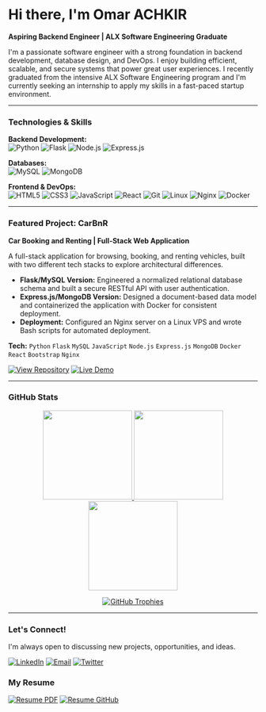 # Hi there, I'm Omar ACHKIR

**Aspiring Backend Engineer | ALX Software Engineering Graduate**

I'm a passionate software engineer with a strong foundation in backend development, database design, and DevOps. I enjoy building efficient, scalable, and secure systems that power great user experiences. I recently graduated from the intensive ALX Software Engineering program and I'm currently seeking an internship to apply my skills in a fast-paced startup environment.

---

### Technologies & Skills

**Backend Development:**  
![Python](https://img.shields.io/badge/Python-3776AB?style=for-the-badge&logo=python&logoColor=white)
![Flask](https://img.shields.io/badge/Flask-000000?style=for-the-badge&logo=flask&logoColor=white)
![Node.js](https://img.shields.io/badge/Node.js-339933?style=for-the-badge&logo=nodedotjs&logoColor=white)
![Express.js](https://img.shields.io/badge/Express.js-000000?style=for-the-badge&logo=express&logoColor=white)

**Databases:**  
![MySQL](https://img.shields.io/badge/MySQL-4479A1?style=for-the-badge&logo=mysql&logoColor=white)
![MongoDB](https://img.shields.io/badge/MongoDB-47A248?style=for-the-badge&logo=mongodb&logoColor=white)

**Frontend & DevOps:**  
![HTML5](https://img.shields.io/badge/HTML5-E34F26?style=for-the-badge&logo=html5&logoColor=white)
![CSS3](https://img.shields.io/badge/CSS3-1572B6?style=for-the-badge&logo=css3&logoColor=white)
![JavaScript](https://img.shields.io/badge/JavaScript-F7DF1E?style=for-the-badge&logo=javascript&logoColor=black)
![React](https://img.shields.io/badge/React-20232A?style=for-the-badge&logo=react&logoColor=61DAFB)
![Git](https://img.shields.io/badge/Git-F05032?style=for-the-badge&logo=git&logoColor=white)
![Linux](https://img.shields.io/badge/Linux-FCC624?style=for-the-badge&logo=linux&logoColor=black)
![Nginx](https://img.shields.io/badge/Nginx-009639?style=for-the-badge&logo=nginx&logoColor=white)
![Docker](https://img.shields.io/badge/Docker-2496ED?style=for-the-badge&logo=docker&logoColor=white)

---

### Featured Project: CarBnR

**Car Booking and Renting | Full-Stack Web Application**

A full-stack application for browsing, booking, and renting vehicles, built with two different tech stacks to explore architectural differences.

*   **Flask/MySQL Version:** Engineered a normalized relational database schema and built a secure RESTful API with user authentication.
*   **Express.js/MongoDB Version:** Designed a document-based data model and containerized the application with Docker for consistent deployment.
*   **Deployment:** Configured an Nginx server on a Linux VPS and wrote Bash scripts for automated deployment.

**Tech:** `Python` `Flask` `MySQL` `JavaScript` `Node.js` `Express.js` `MongoDB` `Docker` `React` `Bootstrap` `Nginx`

[![View Repository](https://img.shields.io/badge/GitHub-View_Repository-181717?style=for-the-badge&logo=github)](https://github.com/OMARAMO77/CarBnR_v5)
[![Live Demo](https://img.shields.io/badge/Vercel-Live_Demo-000000?style=for-the-badge&logo=vercel&logoColor=white)](https://omar.carbnr.me)

---

### GitHub Stats

<p align="center">
  
  <a href="https://github.com/OMARAMO77">
    <img height="180em" src="https://github-readme-stats.vercel.app/api?username=OMARAMO77&show_icons=true&theme=radical&hide_border=true&count_private=true&include_all_commits=true" />
    <img height="180em" src="https://github-readme-stats.vercel.app/api/top-langs/?username=OMARAMO77&theme=radical&hide_border=true&layout=compact&langs_count=8&exclude_repo=github-readme-stats" />
  </a>
  
  <a href="https://github.com/OMARAMO77">
    <img height="180em" src="https://github-readme-streak-stats.herokuapp.com/?user=OMARAMO77&theme=radical&hide_border=true&fire=DD2727&ring=DD2727&currStreakLabel=DD2727" />
  </a>

</p>

<p align="center">
  <a href="https://github.com/OMARAMO77">
    <img src="https://github-profile-trophy.vercel.app/?username=OMARAMO77&theme=radical&no-frame=true&column=7&margin-w=10&margin-h=10&no-bg=true" alt="GitHub Trophies" />
  </a>
</p>

---

### Let's Connect!

I'm always open to discussing new projects, opportunities, and ideas.

[![LinkedIn](https://img.shields.io/badge/LinkedIn-Connect-%230077B5?logo=linkedin&style=for-the-badge)](https://www.linkedin.com/in/omar-achkir-60b506384)
[![Email](https://img.shields.io/badge/Email-Contact-%23D14836?logo=gmail&style=for-the-badge)](mailto:omar0642624692@gmail.com)
[![Twitter](https://img.shields.io/badge/Twitter-Follow-%231DA1F2?logo=twitter&style=for-the-badge)](https://x.com/OmarKnight123)

### My Resume

[![Resume PDF](https://img.shields.io/badge/PDF_Resume-View-%23000000?logo=adobe-acrobat-reader&style=for-the-badge)](https://github.com/OMARAMO77/resume/omarachkir_resume.pdf)
[![Resume GitHub](https://img.shields.io/badge/GitHub_Resume-View-%23181717?logo=github&style=for-the-badge)](https://github.com/OMARAMO77/resume/blob/master/omarachkir_resume.pdf)